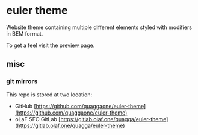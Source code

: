 # euler theme
Website theme containing multiple different elements styled with modifiers in BEM format.

To get a feel visit the [preview page](https://quaggaone.github.io/euler-theme).

## misc

### git mirrors
This repo is stored at two location:
- GitHub [https://github.com/quaggaone/euler-theme](https://github.com/quaggaone/euler-theme)
- oLaF SFO GitLab [https://gitlab.olaf.one/quagga/euler-theme](https://gitlab.olaf.one/quagga/euler-theme)
